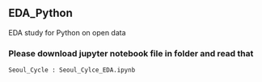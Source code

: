 ## EDA_Python

EDA study for Python on open data

### Please download jupyter notebook file in folder and read that

```
Seoul_Cycle : Seoul_Cylce_EDA.ipynb
```
